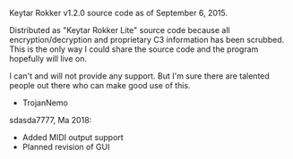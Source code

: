 Keytar Rokker v1.2.0 source code as of September 6, 2015.

Distributed as "Keytar Rokker Lite" source code because all encryption/decryption and proprietary C3 information has been scrubbed. This is the only way I could share the source code and the program hopefully will live on.

I can't and will not provide any support. But I'm sure there are talented people out there who can make good use of this.

- TrojanNemo


sdasda7777, Ma 2018:
- Added MIDI output support
- Planned revision of GUI

